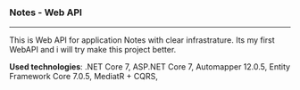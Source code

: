 ### Notes - Web API
***
This is Web API for application Notes with clear infrastrature. Its my first WebAPI and i will try make this project better.

__Used technologies__: .NET Core 7, ASP.NET Core 7, Automapper 12.0.5, Entity Framework Core 7.0.5, MediatR + CQRS,
